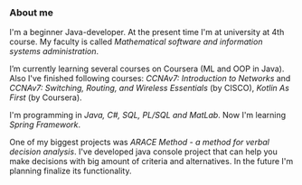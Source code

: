 ### About me ###

I'm a beginner Java-developer. At the present time I'm at university at 4th course.
My faculty is called _Mathematical software and information systems administration_.

I’m currently learning several courses on Coursera (ML and OOP in Java).
Also I've finished following courses: _CCNAv7: Introduction to Networks_ and
_CCNAv7: Switching, Routing, and Wireless Essentials_ (by CISCO), _Kotlin As First_ (by Coursera).

I'm programming in _Java, C#, SQL, PL/SQL and MatLab_. Now I'm learning _Spring Framework_.

One of my biggest projects was _ARACE Method - a method for verbal decision analysis_.
I've developed java console project that can help you make decisions with big amount of criteria and alternatives.
In the future I'm planning finalize its functionality.
